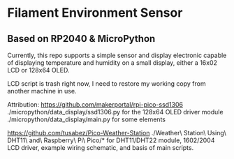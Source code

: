 # Filament Environment Sensor
## Based on RP2040 & MicroPython

Currently, this repo supports a simple sensor and display electronic capable of displaying temperature and humidity on a small display, either a 16x02 LCD or 128x64 OLED.

LCD script is trash right now, I need to restore my working copy from another machine in use.





Attribution:
https://github.com/makerportal/rpi-pico-ssd1306
./micropython/data_display/ssd1306.py for the 128x64 OLED driver module
./micropython/data_display/main.py for some elements

https://github.com/tusabez/Pico-Weather-Station
./Weather\ Station\ Using\ DHT11\ and\ Raspberry\ Pi\ Pico/* for DHT11/DHT22 module, 1602/2004 LCD driver, example wiring schematic, and basis of main scripts.